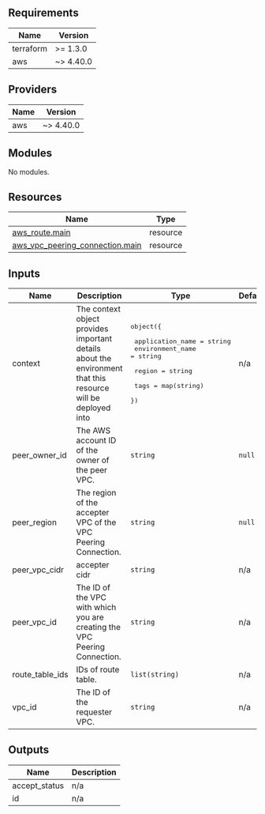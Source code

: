 [comment]: # (BEGIN_TF_DOCS)

## Requirements

| Name | Version |
|------|---------|
| terraform | >= 1.3.0 |
| aws | ~> 4.40.0 |

## Providers

| Name | Version |
|------|---------|
| aws | ~> 4.40.0 |

## Modules

No modules.

## Resources

| Name | Type |
|------|------|
| [aws_route.main](https://registry.terraform.io/providers/hashicorp/aws/latest/docs/resources/route) | resource |
| [aws_vpc_peering_connection.main](https://registry.terraform.io/providers/hashicorp/aws/latest/docs/resources/vpc_peering_connection) | resource |

## Inputs

| Name | Description | Type | Default | Required |
|------|-------------|------|---------|:--------:|
| context | The context object provides important details about the environment that this resource will be deployed into | <pre>object({<br><br>    application_name = string<br>    environment_name = string<br><br>    region = string<br><br>    tags = map(string)<br>  })</pre> | n/a | yes |
| peer\_owner\_id | The AWS account ID of the owner of the peer VPC. | `string` | `null` | no |
| peer\_region | The region of the accepter VPC of the VPC Peering Connection. | `string` | `null` | no |
| peer\_vpc\_cidr | accepter cidr | `string` | n/a | yes |
| peer\_vpc\_id | The ID of the VPC with which you are creating the VPC Peering Connection. | `string` | n/a | yes |
| route\_table\_ids | IDs of route table. | `list(string)` | n/a | yes |
| vpc\_id | The ID of the requester VPC. | `string` | n/a | yes |

## Outputs

| Name | Description |
|------|-------------|
| accept\_status | n/a |
| id | n/a |

[comment]: # (END_TF_DOCS)